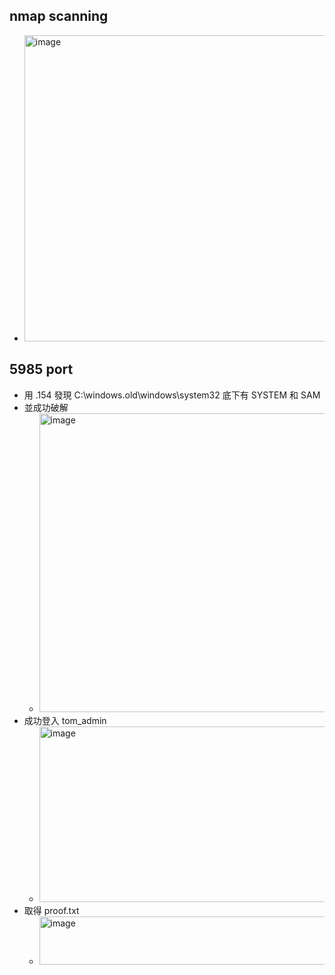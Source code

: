 ## nmap scanning
- <img width="1227" height="490" alt="image" src="https://github.com/user-attachments/assets/15a6df9d-a902-41f0-9fe8-a2e4a7b2211e" />

## 5985 port
- 用 .154 發現 C:\windows.old\windows\system32 底下有 SYSTEM 和 SAM
- 並成功破解
  - <img width="1918" height="478" alt="image" src="https://github.com/user-attachments/assets/5c967719-611a-4df3-bb0f-4527c4b4d58c" />
- 成功登入 tom_admin
  - <img width="1918" height="281" alt="image" src="https://github.com/user-attachments/assets/4d656384-0e97-4c7f-bdce-bdf9c19c72a3" />
- 取得 proof.txt
  - <img width="1148" height="77" alt="image" src="https://github.com/user-attachments/assets/d9928dd2-6915-4ad8-bc07-9fa975656d9e" />


















































